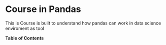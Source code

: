 # Course in Pandas

This is Course is built to understand how pandas can work in data science enviroment as tool

****Table of Contents****
